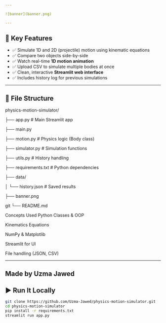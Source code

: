 ```yaml
---

![banner](banner.png)

---
```


## 🚀 Key Features

- ✅ Simulate 1D and 2D (projectile) motion using kinematic equations
- ✅ Compare two objects side-by-side
- ✅ Watch real-time **1D motion animation**
- ✅ Upload CSV to simulate multiple bodies at once
- ✅ Clean, interactive **Streamlit web interface**
- ✅ Includes history log for previous simulations

---

## 📂 File Structure

physics-motion-simulator/

├── app.py # Main Streamlit app

├── main.py

├── motion.py # Physics logic (Body class)

├── simulator.py # Simulation functions

├── utils.py # History handling

├── requirements.txt # Python dependencies

├── data/

│ └── history.json # Saved results

├── banner.png

git └── README.md

Concepts Used
Python Classes & OOP

Kinematics Equations

NumPy & Matplotlib

Streamlit for UI

File handling (JSON, CSV)
___

Made by Uzma Jawed
---

## ▶️ Run It Locally

```bash
git clone https://github.com/Uzma-Jawed/physics-motion-simulator.git
cd physics-motion-simulator
pip install -r requirements.txt
streamlit run app.py
